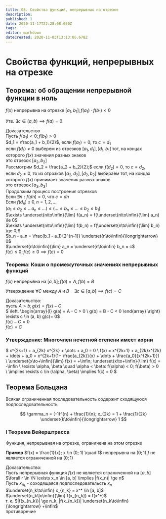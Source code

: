 ```yaml
---
title: 08. Свойства функций, непрерывных на отрезке
description: 
published: 1
date: 2020-11-17T22:28:08.050Z
tags: 
editor: markdown
dateCreated: 2020-11-03T13:13:06.678Z
---
```


# Свойства функций, непрерывных на отрезке

## Теорема: об обращении непрерывной функции в ноль

$f(x)$ непрерывна на отрезке $[a_1, b_1]; f(a_1) \cdot f(b_1) < 0$

Утв. $\exists c \in (a, b) \implies f(a) = 0$

Доказательство\
Пусть $f(a_1) < 0; f(b_1) > 0$\
$d_1 = \frac{a_1 + b_1}{2}$, если $f(\alpha_1) = 0$, то $c = d_1$\
если $f(d_1) \not= 0$ выберем из отрезков $[a_1, d_1], [d_1, b_1]$ тот, на концах которого $f(x)$ значения разных знаков\
это отрезок $[a_2, b_2]$\
Рассмотрим $d_2 = \frac{a_2 + b_2}{2};$ если $f(d_2) = 0$, то $c = d_2$,\
если $d_2 \not= 0$, то из отрозков $[a_2, d_2], [d_2, b_2]$ выбираем тот, на концах которого $f(x)$ принимает значения разных знаков\
это отрезок $[a_3, b_3]$\
Продолжим процесс построения отрезков \
Если $\exists n: f(dn) = 0$, что $c=dn$\
Если $f(d_n) \pm 0, n = 1, 2, \dots$\
$(a_1 \le a_2 \le \dots a_n \le \dots) \le (\dots \le b_n \le \dots \le b_2 \le b_1)$\
$\exists \underset{n\to\infin}{\lim} f(a_n) = f(\underset{n\to\infin}{\lim} a_n) \le 0$\
$\exists \underset{n\to\infin}{\lim} f(b_n) = f(\underset{n\to\infin}{\lim} b_n) \ge 0;$\
$b_n - a_n = \frac{b_1 - a_1}{2^{n-1}} \underset{n\to\infin}{\longrightarrow} 0$\
$\underset{n\to\infin}{\lim} a_n = \underset{n\to\infin} b_n = c$\
$f(c) \le 0; f(c) \ge 0 \implies f(c) = 0$

### Теорема: Коши о промежуточных значениях непрерывных функций

$f(x)$ непрерывна на $[a, b]; f(a) = A, f(b) = B$

Утверждение $\forall C$ между $A$ и $B \quad \exists c \in [a, b] \implies f(c) = C$

Доказательство:\
пусть $A > b; g(x) = f(x) - C$\
$
\left.
    \begin{array}{l}
        g(a) = A - C > 0 \\
        g(b) = B - C < 0
    \end{array}
\right\} \exists c \in (a, b) g(c)= 0$\
$f(c) - C = 0$\
$f(c) = C$

### Утверждение: Многочлен нечетной степени имеет корни

$
x^{2k+1} + a_{2k} x^{2k} + \dots + a_0 = 0 \\
f(x) = x^{2k+1} + a_{2k}x^{2k} + \dots + a_0 = x^{2k+1}(1+ \frac{a_{2k}}{x} + \dots + \frac{a_0}{x^{2k+1}}) \\
\underset{x\to+\infin}{\lim} f(x) = +\infin; \underset{x\to+\infin}{\lim} f(x) = -\infin \\
\exists \alpha, \beta \quad \alpha < \beta: f(\alpha) < 0; f(\beta) > 0 \\
\implies \exists c \in (\alpha, \beta) \implies f(c) = 0
$

## Теорема Больцана
Всякая ограниченная последовательность содержит сходящуюся подпоследовательность

$$
\gamma_n = (-1)^{n} + \frac{1}{n}; x_{2k} = 1 + \frac{1}{2k} \underset{k\to\infin}{\longrightarrow} 1
$$

### I Теорема Вейерштрасса
Функция, непрерывная на отрезке, ограничена на этом отрезке

**Пример** $f(x) = \frac{1}{x}; x \in (0; 1) \quad f$ непрерывна на $(0; 1). f$ не является ограниченной на $(0; 1)$

Доказательство:\
Пусть непрерывная функция $f(x)$ не является ограниченной на $[a, b]$\
$\forall r \in \N \exists x_n \in [a, b] \implies |f(x_n)| \ge n$\
Пусть $x_{n_k}$ - соходящаяся подпоследовательсть $x_n$\
$\underset{n_k\to\infin} x_{n_k} = x^* \in [a, b]$\
$\underset{n_k\to\infin}{\lim} f(x_{n_k}) = f(x^*)$\
т. к. $|f(x_{n_k})| \ge n_k, |f(x_{n_k})| \underset{n_k\to\infin}{\longrightarrow} +\infin$\
противоречие
